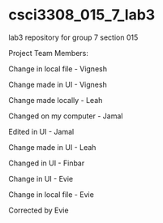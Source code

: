 # csci3308_015_7_lab3
lab3 repository for group 7 section 015

Project Team Members:

Change in local file - Vignesh

Change made in UI - Vignesh

Change made locally - Leah

Changed on my computer - Jamal

Edited in UI - Jamal

Change made in UI - Leah

Changed in UI - Finbar

Change in UI - Evie

Change in local file - Evie

Corrected by Evie
